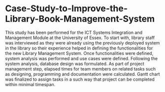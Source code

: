 # Case-Study-to-Improve-the-Library-Book-Management-System
 
This study has been performed for the ICT Systems Integration and Management Module at the University of Essex. 
To start with, library staff was interviewed as they were already using the previously deployed system in the library so their experience helped in defining the functionalities for the new Library Management System. Once functionalities were defined, system analysis was performed and use cases were defined.
Following the system analysis, database design was formulated. As part of project management step, elapsed times for team members on related tasks such as designing, programming and documentation were calculated. Gantt chart was finalized to assign tasks in a such way that project can be completed within minimal timespan.


